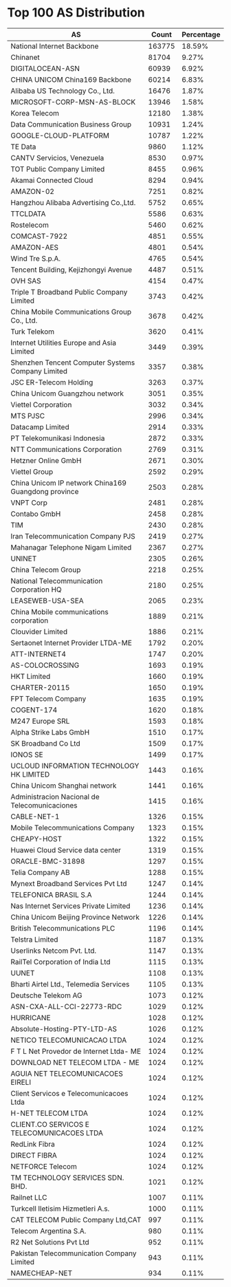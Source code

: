 # Top 100 AS Distribution
| AS | Count | Percentage |
|----|----|----|
| National Internet Backbone | 163775 | 18.59% |
| Chinanet | 81704 | 9.27% |
| DIGITALOCEAN-ASN | 60939 | 6.92% |
| CHINA UNICOM China169 Backbone | 60214 | 6.83% |
| Alibaba US Technology Co., Ltd. | 16476 | 1.87% |
| MICROSOFT-CORP-MSN-AS-BLOCK | 13946 | 1.58% |
| Korea Telecom | 12180 | 1.38% |
| Data Communication Business Group | 10931 | 1.24% |
| GOOGLE-CLOUD-PLATFORM | 10787 | 1.22% |
| TE Data | 9860 | 1.12% |
| CANTV Servicios, Venezuela | 8530 | 0.97% |
| TOT Public Company Limited | 8455 | 0.96% |
| Akamai Connected Cloud | 8294 | 0.94% |
| AMAZON-02 | 7251 | 0.82% |
| Hangzhou Alibaba Advertising Co.,Ltd. | 5752 | 0.65% |
| TTCLDATA | 5586 | 0.63% |
| Rostelecom | 5460 | 0.62% |
| COMCAST-7922 | 4851 | 0.55% |
| AMAZON-AES | 4801 | 0.54% |
| Wind Tre S.p.A. | 4765 | 0.54% |
| Tencent Building, Kejizhongyi Avenue | 4487 | 0.51% |
| OVH SAS | 4154 | 0.47% |
| Triple T Broadband Public Company Limited | 3743 | 0.42% |
| China Mobile Communications Group Co., Ltd. | 3678 | 0.42% |
| Turk Telekom | 3620 | 0.41% |
| Internet Utilities Europe and Asia Limited | 3449 | 0.39% |
| Shenzhen Tencent Computer Systems Company Limited | 3357 | 0.38% |
| JSC ER-Telecom Holding | 3263 | 0.37% |
| China Unicom Guangzhou network | 3051 | 0.35% |
| Viettel Corporation | 3032 | 0.34% |
| MTS PJSC | 2996 | 0.34% |
| Datacamp Limited | 2914 | 0.33% |
| PT Telekomunikasi Indonesia | 2872 | 0.33% |
| NTT Communications Corporation | 2769 | 0.31% |
| Hetzner Online GmbH | 2671 | 0.30% |
| Viettel Group | 2592 | 0.29% |
| China Unicom IP network China169 Guangdong province | 2503 | 0.28% |
| VNPT Corp | 2481 | 0.28% |
| Contabo GmbH | 2458 | 0.28% |
| TIM | 2430 | 0.28% |
| Iran Telecommunication Company PJS | 2419 | 0.27% |
| Mahanagar Telephone Nigam Limited | 2367 | 0.27% |
| UNINET | 2305 | 0.26% |
| China Telecom Group | 2218 | 0.25% |
| National Telecommunication Corporation HQ | 2180 | 0.25% |
| LEASEWEB-USA-SEA | 2065 | 0.23% |
| China Mobile communications corporation | 1889 | 0.21% |
| Clouvider Limited | 1886 | 0.21% |
| Sertaonet Internet Provider LTDA-ME | 1792 | 0.20% |
| ATT-INTERNET4 | 1747 | 0.20% |
| AS-COLOCROSSING | 1693 | 0.19% |
| HKT Limited | 1660 | 0.19% |
| CHARTER-20115 | 1650 | 0.19% |
| FPT Telecom Company | 1635 | 0.19% |
| COGENT-174 | 1620 | 0.18% |
| M247 Europe SRL | 1593 | 0.18% |
| Alpha Strike Labs GmbH | 1510 | 0.17% |
| SK Broadband Co Ltd | 1509 | 0.17% |
| IONOS SE | 1499 | 0.17% |
| UCLOUD INFORMATION TECHNOLOGY HK LIMITED | 1443 | 0.16% |
| China Unicom Shanghai network | 1441 | 0.16% |
| Administracion Nacional de Telecomunicaciones | 1415 | 0.16% |
| CABLE-NET-1 | 1326 | 0.15% |
| Mobile Telecommunications Company | 1323 | 0.15% |
| CHEAPY-HOST | 1322 | 0.15% |
| Huawei Cloud Service data center | 1319 | 0.15% |
| ORACLE-BMC-31898 | 1297 | 0.15% |
| Telia Company AB | 1288 | 0.15% |
| Mynext Broadband Services Pvt Ltd | 1247 | 0.14% |
| TELEFONICA BRASIL S.A | 1244 | 0.14% |
| Nas Internet Services Private Limited | 1236 | 0.14% |
| China Unicom Beijing Province Network | 1226 | 0.14% |
| British Telecommunications PLC | 1196 | 0.14% |
| Telstra Limited | 1187 | 0.13% |
| Userlinks Netcom Pvt. Ltd. | 1147 | 0.13% |
| RailTel Corporation of India Ltd | 1115 | 0.13% |
| UUNET | 1108 | 0.13% |
| Bharti Airtel Ltd., Telemedia Services | 1105 | 0.13% |
| Deutsche Telekom AG | 1073 | 0.12% |
| ASN-CXA-ALL-CCI-22773-RDC | 1029 | 0.12% |
| HURRICANE | 1028 | 0.12% |
| Absolute-Hosting-PTY-LTD-AS | 1026 | 0.12% |
| NETICO TELECOMUNICACAO LTDA | 1024 | 0.12% |
| F T L Net Provedor de Internet Ltda- ME | 1024 | 0.12% |
| DOWNLOAD NET TELECOM LTDA - ME | 1024 | 0.12% |
| AGUIA NET TELECOMUNICACOES EIRELI | 1024 | 0.12% |
| Client Servicos e Telecomunicacoes Ltda | 1024 | 0.12% |
| H-NET TELECOM LTDA | 1024 | 0.12% |
| CLIENT.CO SERVICOS E TELECOMUNICACOES LTDA | 1024 | 0.12% |
| RedLink Fibra | 1024 | 0.12% |
| DIRECT FIBRA | 1024 | 0.12% |
| NETFORCE Telecom | 1024 | 0.12% |
| TM TECHNOLOGY SERVICES SDN. BHD. | 1021 | 0.12% |
| Railnet LLC | 1007 | 0.11% |
| Turkcell Iletisim Hizmetleri A.s. | 1000 | 0.11% |
| CAT TELECOM Public Company Ltd,CAT | 997 | 0.11% |
| Telecom Argentina S.A. | 980 | 0.11% |
| R2 Net Solutions Pvt Ltd | 952 | 0.11% |
| Pakistan Telecommunication Company Limited | 943 | 0.11% |
| NAMECHEAP-NET | 934 | 0.11% |
